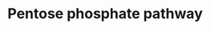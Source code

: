 ---
annotations:
- id: PW:0000045
  parent: classic metabolic pathway
  type: Pathway Ontology
  value: pentose phosphate pathway
- id: PW:0000002
  parent: classic metabolic pathway
  type: Pathway Ontology
  value: classic metabolic pathway
authors:
- Kdahlquist
- MaintBot
- Thomas
- Ddigles
- Egonw
- DeSl
- Eweitz
- Khanspers
citedin: ''
communities: []
description: 'The pentose phosphate pathway is important for generating NADPH, which
  is a source of reducing energy, as well as a variety of sugar molecules that are
  required for the biosynthesis of nucleic acids and  amino acids. This pathway is
  also important for protecting yeast from oxidative  stress, since NADPH is an essential
  cofactor for glutathione- and thioredoxin-dependent enzymes that defend cells against
  oxidative damage. The pentose phosphate pathway is of industrial interest for the
  fermentation of xylose to ethanol. Xylose is the predominant sugar found in biomass
  such as agricultural wastes, wood, municipal solid wastes, and wastes from pulp
  and paper industries, and possibly could serve as a low-cost and abundant raw material
  for  fuel ethanol production. Saccharomyces cerevisiae does  not naturally metabolize
  xylose, but recombinant S. cerevisiae strains containing the xylose reductase and
  xylitol dehydrogenase  genes from Pichia stipitis are able to metabolize xylose
  via the  pentose phosphate pathway. Changes in the levels of enzymes in the pentose
  phosphate pathway effect the fitness, ethanol production, and amount of xylose metabolized
  by these recombinant xylose-utilizing strains. The pentose phosphate pathway is
  also of medical interest because mutations in the human homologs of some yeast pentose
  phosphate genes  are associated with a variety of diseases. Zwf1p is homologus to
  human glucose-6-phosphate dehydrogenase (G6PD), which has been  implicated in neonatal
  jaundice and haemolytic anemia. Sol3p and Sol4p have similarity to human PGLS, which
  is associated with 6- phosphogluconolactonase deficiency and may contribute to some
  forms  of G6PD-associated hemolytic anemia. Sol3p and Sol4p  also have similarity
  to human H6PD, which is associated with  cortisone reductase deficiency. Gnd1p and
  Gnd2p have  similarity to human PGD, mutation in which may also contribute to  some
  forms of G6PD-associated hemolytic anemia. Tal1p  is similar to human TALDO1, mutation
  in which has been reported to be associated with transaldolase deficiency and hepatosplenomegaly.
  Rki1p has similarity to human RPIA, which has been associated with ribose 5-phosphate
  isomerase deficiency, leukoencephalopathy and peripheral neuropathy.    TKL1, TKL2,
  Glyceraldehyde-3-phosphate, Fructose-6-phosphate, and Xylulose-5-phosphate are duplicated
  for clarity, but are part of the same cytoplasmic pool.  Net Reaction Equation:
  3 glucose 6-P + 6 NADP+ + 3H2O = 6 NADPH + 6 H+ + 3 CO2 + glyceraldehyde 3-P + 2
  beta-D-fructose-6P  SOURCE: SGD pathways, http://pathway.yeastgenome.org/server.html  Based
  on Glycolysis and Gluconeogenesis Pathways at SGD and on Kruckeberg, AL and Dickinson,
  JR (2004) Carbon Metabolism in The Metabolism and Molecular Physiology of Saccharomyces
  cerevisiae, Dickinson, JR and Schweizer, M, eds, CRC Press.'
last-edited: 2024-11-27
ndex: null
organisms:
- Saccharomyces cerevisiae
redirect_from:
- /index.php/Pathway:WP369
- /instance/WP369
- /instance/WP369_r135906
revision: r135906
schema-jsonld:
- '@context': https://schema.org/
  '@id': https://wikipathways.github.io/pathways/WP369.html
  '@type': Dataset
  creator:
    '@type': Organization
    name: WikiPathways
  description: 'The pentose phosphate pathway is important for generating NADPH, which
    is a source of reducing energy, as well as a variety of sugar molecules that are
    required for the biosynthesis of nucleic acids and  amino acids. This pathway
    is also important for protecting yeast from oxidative  stress, since NADPH is
    an essential cofactor for glutathione- and thioredoxin-dependent enzymes that
    defend cells against oxidative damage. The pentose phosphate pathway is of industrial
    interest for the fermentation of xylose to ethanol. Xylose is the predominant
    sugar found in biomass such as agricultural wastes, wood, municipal solid wastes,
    and wastes from pulp and paper industries, and possibly could serve as a low-cost
    and abundant raw material for  fuel ethanol production. Saccharomyces cerevisiae
    does  not naturally metabolize xylose, but recombinant S. cerevisiae strains containing
    the xylose reductase and xylitol dehydrogenase  genes from Pichia stipitis are
    able to metabolize xylose via the  pentose phosphate pathway. Changes in the levels
    of enzymes in the pentose phosphate pathway effect the fitness, ethanol production,
    and amount of xylose metabolized by these recombinant xylose-utilizing strains.
    The pentose phosphate pathway is also of medical interest because mutations in
    the human homologs of some yeast pentose phosphate genes  are associated with
    a variety of diseases. Zwf1p is homologus to human glucose-6-phosphate dehydrogenase
    (G6PD), which has been  implicated in neonatal jaundice and haemolytic anemia.
    Sol3p and Sol4p have similarity to human PGLS, which is associated with 6- phosphogluconolactonase
    deficiency and may contribute to some forms  of G6PD-associated hemolytic anemia.
    Sol3p and Sol4p  also have similarity to human H6PD, which is associated with  cortisone
    reductase deficiency. Gnd1p and Gnd2p have  similarity to human PGD, mutation
    in which may also contribute to  some forms of G6PD-associated hemolytic anemia.
    Tal1p  is similar to human TALDO1, mutation in which has been reported to be associated
    with transaldolase deficiency and hepatosplenomegaly. Rki1p has similarity to
    human RPIA, which has been associated with ribose 5-phosphate isomerase deficiency,
    leukoencephalopathy and peripheral neuropathy.    TKL1, TKL2, Glyceraldehyde-3-phosphate,
    Fructose-6-phosphate, and Xylulose-5-phosphate are duplicated for clarity, but
    are part of the same cytoplasmic pool.  Net Reaction Equation: 3 glucose 6-P +
    6 NADP+ + 3H2O = 6 NADPH + 6 H+ + 3 CO2 + glyceraldehyde 3-P + 2 beta-D-fructose-6P  SOURCE:
    SGD pathways, http://pathway.yeastgenome.org/server.html  Based on Glycolysis
    and Gluconeogenesis Pathways at SGD and on Kruckeberg, AL and Dickinson, JR (2004)
    Carbon Metabolism in The Metabolism and Molecular Physiology of Saccharomyces
    cerevisiae, Dickinson, JR and Schweizer, M, eds, CRC Press.'
  keywords:
  - 6-Phosphogluconate
  - CO2
  - D-6-Phospho-glucono-delta-lactone
  - D-Ribose-5-Phosphate
  - Erythrose-4-phosphate
  - Fructose-6-phosphate
  - GND1
  - GND2
  - Glucose-6-phosphate
  - Glyceraldehyde-3-phosphate
  - H+
  - H2O
  - NADP
  - NADP+
  - NADPH
  - RKI1
  - RPE1
  - Ribulose-5-phosphate
  - SOL3
  - SOL4
  - Sedoheptulose-7-phosphate
  - TAL1
  - TKL1
  - TKL2
  - Xylulose-5-phosphate
  - ZWF1
  license: CC0
  name: Pentose phosphate pathway
seo: CreativeWork
title: Pentose phosphate pathway
wpid: WP369
---